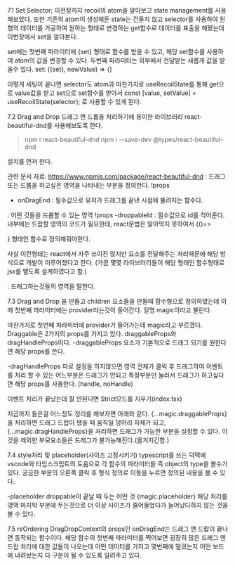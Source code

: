 7.1 Set Selector;
이전장까지 recoil의 atom을 알아보고 state management를 사용해보았다.
또한 기존의 atom이 생성해둔 state는 건들지 않고 selector를 사용하여 원형의 데이터를 가공하여 원하는 형태로 변경하는 get함수로 데이터를 표출을 해봤는데 이번장에서 set을 알아본다.

set에는 첫번째 파라미터에 {set} 형태로 함수를 받을 수 있고, 해당 set함수를 사용하여 atom의 값을 변경할 수 있다.
두번째 파라미터는 외부에서 전달받는 새롭게 값을 받을수 있다.
set: ({set}, newValue) => {}

이렇게 세팅이 끝나면 selector도 atom과 마찬가지로 useRecoilState를 통해 get으로 value값을 받고 set으로 set함수를 받아서
const [value, setValue] = useRecoilState(selector);
로 사용할 수 있게 된다.

7.2 Drag and Drop
드래그 앤 드롭을 처리하기에 용이한 라이브러리 react-beautiful-dnd를 사용해보도록 한다.

> npm i react-beautiful-dnd
> npm i --save-dev @types/react-beautiful-dnd

설치를 먼저 한다.

관련 문서 자료: https://www.npmjs.com/package/react-beautiful-dnd
<DragDropContext/> : 드래그 또는 드롭을 하고싶은 영역을 나타내는 부분을 정의한다.
!props

- onDragEnd : 필수값으로 유저가 드래그를 끝낸 시점에 불려지는 함수다.

<Droppable/> : 어떤 것들을 드롭할 수 있는 영역
!props
-droppableId : 필수값으로 id를 적어준다.
내부에는 드랍할 영역의 코드가 필요한데, react문법은 알아먹지 못하여서
{()=><div></div>} 형태인 함수로 정의해줘야한다.

사실 이런형태는 react에서 자주 쓰이진 않지만 요소를 전달해주는 처리때문에 해당 방식으로 개발이 이루어졌다고 한다.
(가끔 몇몇 라이브러리들이 해당 형태인 함수형태로 jsx를 뱉도록 설계하였다고 함.)

<Draggable/> : 드래그하는것들의 영역을 말한다.

7.3 Drag and Drop
<Droppable/>을 만들고 children 요소들을 만들때 함수형으로 정의하였는데 이때 첫번째 파라미터에는 provider라는것이 들어간다.
일명 magic이라고 불린다.

<Draggable/>
마찬가지로 첫번째 파라미터에 provider가 들어가는데 magic라고 부르겠다.
Draggable은 2가지의 props를 가지고 있다.
draggableProps와 dragHandleProps이다.
-draggableProps 요소가 기본적으로 드래그 되기를 원한다면 해당 props를 쓴다.

-dragHandleProps 따로 설정을 하지않으면 영역 전체가 클릭 후 드래그하여 이벤트를 처리 할 수 있는 어느부분은 드래그가 안되고 특정부분만 눌러서 드래그가 하고싶다면 해당 props를 사용한다.
(handle, noHandle)

이벤트 처리가 끝났는데 잘 안된다면 Strict모드를 지우기(index.tsx)

지금까지 들은걸 어느정도 정리를 해보자면 아래와 같다.
{...magic.draggableProps}을 처리하면 드래그 드랍이 됐을 때 움직일 덩어리 자체가 되고,
{...magic.dragHandleProps}을 처리하면 드래그가 가능한 부분을 설정할 수 있다. 이것을 제외한 부모요소들은 드래그가 불가능해진다.(옮겨지긴함.)

7.4 style처리 및 placeholder(사이즈 고정시키기)
typescript를 쓰는 덕택에 vscode와 타입스크립트의 도움으로 각 함수의 파라미터들 즉 object의 type을 볼수가 있다. 궁금한 부분의 오른쪽 클릭 후 형식 정의로 이동을 누르면 정의된 내용을 볼 수 있다.

-placeholder
droppable이 끝날 때 두는 어떤 것
{magic.placeholder}
해당 처리를 영역 마지막 부분에 두는것으로 더 이상 사이즈가 줄어들었다가 늘어났다하지 않는 것을 볼 수 있다.

7.5 reOrdering
DragDropContext의 props인 onDragEnd는 드래그 앤 드랍이 끝나면
동작되는 함수이다.
해당 함수의 첫번째 파라미터를 찍어보면 굉장히 많은 드래그 앤 드랍 처리에 대한 값들이 나오는데 어떤 데이터를 가지고 몇번째에 떨궜는지
어떤 보드에 내려놨는지 다 구분이 될 수 있도록 알려주고 있다.
